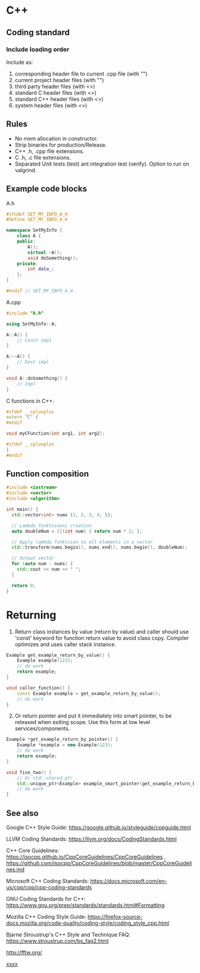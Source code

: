 # C++

## Coding standard

### Include loading order

Include as:

1. corresponding header file to current .cpp file (with "")
2. current project header files (with "")
3. third party header files (with <>)
4. standard C header files (with <>)
5. standard C++ header files (with <>)
6. system header files (with <>)

## Rules

* No mem allocation in constructor.
* Strip binaries for production/Release.
* C++ .h, .cpp file extensions.
* C .h, .c file extensions.
* Separated Unit tests (test) ant integration test (verify). Option to run on valgrind.

## Example code blocks

A.h

```cpp
#ifndef SET_MY_INFO_A_H
#define SET_MY_INFO_A_H

namespace SetMyInfo {
    class A {
    public:
        A();
        virtual ~A();
        void doSomething();
    private:
        int data_;
    };
}

#endif // SET_MY_INFO_A_H
````

A.cpp

```cpp
#include "A.h"

using SetMyInfo::A;

A::A() {
    // Const impl
}

A::~A() {
    // Dest impl
}

void A::doSomething() {
    // Impl
}
````

C functions in C++.

```cpp
#ifdef __cplusplus
extern "C" {
#endif

void myCFunction(int arg1, int arg2);

#ifdef __cplusplus
}
#endif
```

## Function composition

```cpp
#include <iostream>
#include <vector>
#include <algorithm>

int main() {
  std::vector<int> nums {1, 2, 3, 4, 5};

  // Lambda funktsiooni creation
  auto doubleNum = [](int num) { return num * 2; };

  // Apply lambda funktsion to all elements in a vector
  std::transform(nums.begin(), nums.end(), nums.begin(), doubleNum);

  // Output vector
  for (auto num : nums) {
    std::cout << num << " ";
  }

  return 0;
}
```

# Returning

1. Return class instances by value (return by value) and caller should use 'const' keyword for function return value
   to avoid class copy. Compiler optimizes and uses caller stack instance.

```cpp
Example get_example_return_by_value() {
    Example example(123);
    // do work
    return example;
}

void caller_function() {
    const Example example = get_example_return_by_value();
    // do work
}
```

2. Or return pointer and put it immediately into smart pointer, to be released when exiting scope.
   Use this form at low level services/components.

```cpp
Example *get_example_return_by_pointer() {
    Example *example = new Example(123);
    // do work
    return example;
}

void five_two() {
    // Or std::shared_ptr
    std::unique_ptr<Example> example_smart_pointer(get_example_return_by_pointer());
    // do work
}
```

## See also

Google C++ Style Guide: https://google.github.io/styleguide/cppguide.html

LLVM Coding Standards: https://llvm.org/docs/CodingStandards.html

C++ Core
Guidelines: https://isocpp.github.io/CppCoreGuidelines/CppCoreGuidelines
, https://github.com/isocpp/CppCoreGuidelines/blob/master/CppCoreGuidelines.md

Microsoft C++ Coding Standards: https://docs.microsoft.com/en-us/cpp/cpp/cpp-coding-standards

GNU Coding Standards for C++: https://www.gnu.org/prep/standards/standards.html#Formatting

Mozilla C++ Coding Style Guide: https://firefox-source-docs.mozilla.org/code-quality/coding-style/coding_style_cpp.html

Bjarne Stroustrup's C++ Style and Technique FAQ: https://www.stroustrup.com/bs_faq2.html

http://fftw.org/

[xxxx](http://yyyyy)
